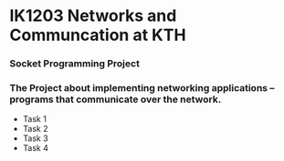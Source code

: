 # IK1203 Networks and Communcation at KTH
### Socket Programming Project
### The Project about implementing networking applications – programs that communicate over the network.
* Task 1 
* Task 2
* Task 3
* Task 4 
